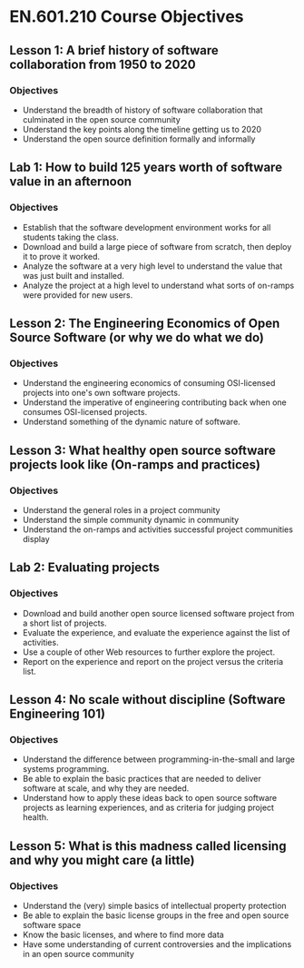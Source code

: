 # EN.601.210 Course Objectives

## Lesson 1: A brief history of software collaboration from 1950 to 2020
### Objectives
* Understand the breadth of history of software collaboration that culminated in the open source community
* Understand the key points along the timeline getting us to 2020
* Understand the open source definition formally and informally

## Lab 1: How to build 125 years worth of software value in an afternoon
### Objectives
* Establish that the software development environment works for all students taking the class.
* Download and build a large piece of software from scratch, then deploy it to prove it worked.
* Analyze the software at a very high level to understand the value that was just built and installed.
* Analyze the project at a high level to understand what sorts of on-ramps were provided for new users.

## Lesson 2: The Engineering Economics of Open Source Software (or why we do what we do)
### Objectives
* Understand the engineering economics of consuming OSI-licensed projects into one's own software projects.
* Understand the imperative of engineering contributing back when one consumes OSI-licensed projects.
* Understand something of the dynamic nature of software.

## Lesson 3: What healthy open source software projects look like (On-ramps and practices)
### Objectives
* Understand the general roles in a project community
* Understand the simple community dynamic in community
* Understand the on-ramps and activities successful project communities display

## Lab 2: Evaluating projects
### Objectives
* Download and build another open source licensed software project from a short list of projects.
* Evaluate the experience, and evaluate the experience against the list of activities.
* Use a couple of other Web resources to further explore the project.
* Report on the experience and report on the project versus the criteria list.

## Lesson 4: No scale without discipline (Software Engineering 101)
### Objectives
* Understand the difference between programming-in-the-small and large systems programming.
* Be able to explain the basic practices that are needed to deliver software at scale, and why they are needed.
* Understand how to apply these ideas back to open source software projects as learning experiences, and as criteria for judging project health.

## Lesson 5: What is this madness called licensing and why you might care (a little)
### Objectives
* Understand the (very) simple basics of intellectual property protection
* Be able to explain the basic license groups in the free and open source software space
* Know the basic licenses, and where to find more data
* Have some understanding of current controversies and the implications in an open source community
